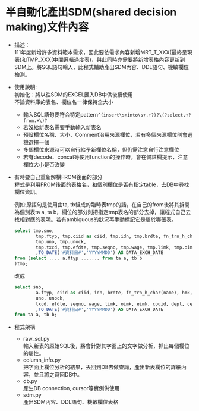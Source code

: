 # 半自動化產出SDM(shared decision making)文件內容  

- 描述：  
    111年度新增許多資料範本需求，因此要依需求內容新增MRT_T_XXX(最終呈現表)和TMP_XXX(中間邏輯過度表)，與此同時亦需要將新增表格內容更新到 SDM上。將SQL語句輸入，此程式輔助產出SDM內容、DDL語句、機敏欄位檢測。

- 使用說明:  
  初始化：將以往SDM的EXCEL匯入DB中供後續使用  
  不論資料庫的表名、欄位名一律保持全大小  

  - 輸入SQL語句要符合特定pattern`^(insert\s+into\s+.+?)?\(?select.+?from.+\)?`  
  - 若沒給新表名需要手動輸入新表名  
  - 預設欄位名稱、大小、Comment沿用來源欄位，若有多個來源欄位則會選機選擇一個  
  - 多個欄位來源時可以自行給予新欄位名稱，但仍需注意自行注意欄位  
  - 若有decode、concat等使用function的操作時，會在備註欄提示，注意欄位大小是否改變

- 有時要自己重新解構FROM後面的部分  
    程式是利用FROM後面的表格名，和個別欄位是否有指定table，去DB中尋找欄位資訊。  

    例如:原語句是使用由ta, tb組成的臨時表tmp的話，在自己的from後將其拆開為個別表ta a, ta b，欄位的部分則把指定tmp表名的部分去掉，讓程式自己去找相對應的表明。若有ambiguous的狀況再手動標記它是屬於哪張表。

    ```SQL
    select tmp.sno,
            tmp.ftyp, tmp.ciid as ciid, tmp.idn, tmp.brdte, fn_trn_h_char(tmp.name), tmp.hmk,
            tmp.uno, tmp.unock,
            tmp.txcd, tmp.efdte, tmp.seqno, tmp.wage, tmp.limk, tmp.oimk, tmp.eimk, tmp.couid, tmp.dept, tmp.celmk
            ,TO_DATE('#資料日#','YYYYMMDD') AS DATA_EXCH_DATE
    from (select .... a.ftyp ....... from ta a, tb b
    )tmp;
    ```

    改成

    ``` SQL
    select sno,
            a.ftyp, ciid as ciid, idn, brdte, fn_trn_h_char(name), hmk,
            uno, unock,
            txcd, efdte, seqno, wage, limk, oimk, eimk, couid, dept, celmk
            ,TO_DATE('#資料日#','YYYYMMDD') AS DATA_EXCH_DATE
    from ta a, tb b;
    ```

- 程式架構
  - raw_sql.py  
  輸入新表的原始SQL後，將會針對其字面上的文字做分析，抓出每個欄位的屬性。
  - column_info.py  
  把字面上欄位分析的結果，丟回到DB去做查詢，產出新表欄位的詳細內容，並且將之寫回DB中。
  - db.py  
  產生DB connection, cursor等實例供使用
  - sdm.py  
  產出SDM內容、DDL語句、機敏欄位表格
